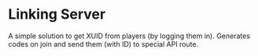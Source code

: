 # Linking Server

A simple solution to get XUID from players (by logging them in). Generates codes on join and send them (with ID) to special API route.
